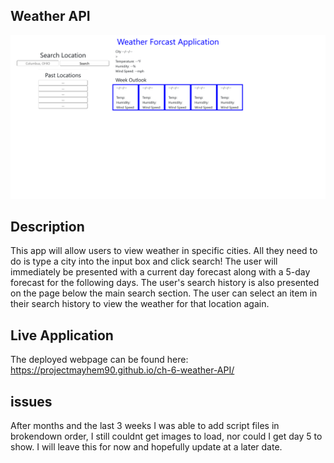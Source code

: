 ## Weather API
![Weather app homepage](./assets/img/weather%20app%20rough.png)

## Description
This app will allow users to view weather in specific cities. All they need to do is type a city into the input box and click search! The user will immediately be presented with a current day forecast along with a 5-day forecast for the following days. The user's search history is also presented on the page below the main search section. The user can select an item in their search history to view the weather for that location again.

## Live Application
The deployed webpage can be found here: https://projectmayhem90.github.io/ch-6-weather-API/ 

## issues
After months and the last 3 weeks I was able to add script files in brokendown order, I still couldnt get images to load, nor could I get day 5 to show. I will leave this for now and hopefully update at a later date.
